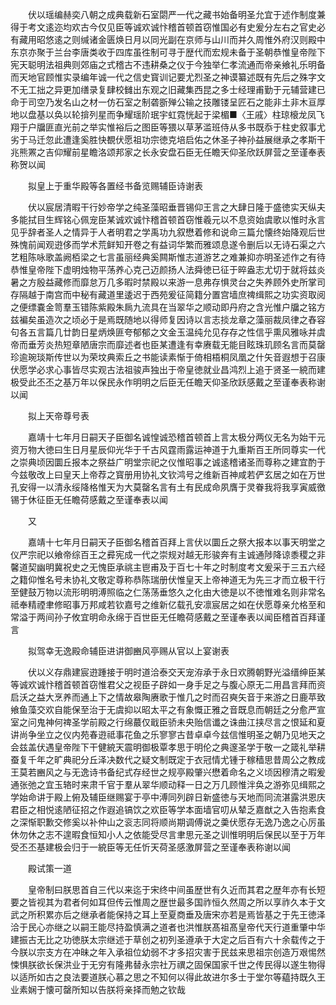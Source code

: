 <!-- { "loadSidebar": true } -->
　　伏以瑶编赫奕八朝之成典载新石室閟严一代之藏书始备明圣允宜于述作制度兼得于考文逺迩均欢古今仅见臣等诚欢诚忭稽首顿首窃惟国必有史爰分左右之官史必有藏用昭悠逺之则缄诸金匮焕日月以同光副在京师与山川而并久周惟外府汉则殿中东京亦聚于兰台李唐类收于四库虽徃制可寻于歴代而宏规未备于圣朝恭惟皇帝陛下宪天聪明法祖典则郊庙之式稽古不违耕桑之仪于今独举仁孝流通而帝亲飨礼乐明备而天地官顾惟实录编年诚一代之信史寳训记要尤烈圣之神谟纂述既有先后之殊字文不无工拙之异更加缮录复肆校雠出东观之旧藏集西昆之多士经理甫勤于元辅营建已命于司空乃发名山之材一仿石室之制砻斵殚公输之技雕镂呈匠石之能非土非木亘厚地以盘基以奂以轮揜列星而争耀瑶阶珉宇虹霓恍起于梁楣■〈王戚〉柱琼榱龙凤飞翔于户牖匪直光前之举实惟裕后之图臣等猥以草茅滥班侍从多书既忝于柱史叙事尤劣于马迁忽此遭逢奚胜快覩伏愿祖功宗徳克培启佑之休圣子神孙益展继承之孝斯干兆熊罴之吉仰耀前星瞻洛颂邦家之长永安盘石臣无任瞻天仰圣欣跃屏营之至谨奉表称贺以闻

　　拟皇上于重华殿等各置经书备览赐辅臣诗谢表

　　伏以宸居清暇干行妙帝学之纯圣藻昭垂晋锡仰王言之大肆日隆于盛徳实天纵夫多能拭目生辉铭心佩宠臣某诚欢诚忭稽首顿首窃惟羲元以不息资始虞歌以惟时永言见乎辞者圣人之情异于人者明君之学禹功九叙懋着修和说命三篇允懐终始降观后世殊愧前闻观逰侈而学术荒鲜知开卷之有益词华繁而雅颂息遂令删后以无诗石渠之六艺粗陈咏歌盖阙栢梁之七言虽丽经典奚闗斯惟志道游艺之难兼抑亦明圣述作之有待恭惟皇帝陛下虚明烛物平荡养心克己迈颜扬人法舜徳已征于晬盎志尤切于就将兹炎暑之方殷益藏修而靡怠万几多暇时禁殿以来游一息弗存惧灵台之失养顾外史所掌司存隔越于南宫而中秘有藏道里逶迟于西苑爰征简籍分置宫墙庶禆缉熙之功实资取阅之便缥嚢金笥羣玉错陈紫殿朱扄九流具在当翠华之顺动即丹府之含光惟户牖之铭方兹褊矣虽造次之顷必于是焉既随地以得师复因诗以言志掞龙章之藻丽裁凤律之舂容句各五言篇几廿韵日星炳焕匪夸郁郁之文金玉温纯允见存存之性信乎熏风雅咏并虞帝而垂芳炎热短章陋唐宗而靡述者也臣某遭逢有幸赓载无能目眩珠玑顾名言而莫罄珍逾琬琰斯传世以为荣坟典索丘之书能读素惭于倚相梧桐凤凰之什矢音遐想于召康伏愿学必求心事皆尽实观古法祖骏声独出于帝皇徳就业昌鸿烈上追于贤圣一綂而建极受此丕丕之基万年以保民永作明明之后臣无任瞻天仰圣欣跃感戴之至谨奉表称谢以闻

　　拟上天帝尊号表

　　嘉靖十七年月日嗣天子臣御名诚惶诚恐稽首顿首上言太极分两仪无名为始干元资万物大徳曰生日月星辰仰光华于千古风霆雨露运神道于九重斯百王所同尊实一代之崇典顷因圜丘报本之祭益广明堂宗祀之仪惟昭事之诚逺稽诸圣而尊称之建宜酌于今兹敬改上曰皇天上帝荐之寳册用协礼文钦鸿号之维新百神咸若俨玄居之如在万世孔安得一以清永绥降格惟天为大莫罄名言有土有民成命夙膺于灵眷我将我享寅威徼锡于休征臣无任瞻荷感戴之至谨奉表以闻

　　又

　　嘉靖十七年月日嗣天子臣御名稽首百拜上言伏以圜丘之祭大报本以事天明堂之仪严宗祀以飨帝综百王之彛宪成一代之崇规对越无形骏奔有主诚通陟降谅黍稷之非馨道契幽明冀祝史之无愧臣承祧主鬯甫及于百七十年之时制度考文爰采于三五六经之籍仰惟名号未协礼文敬定尊称恭陈瑞册伏惟皇天上帝神道无为先三才而立极干行至健鼓万物以流形明明溥照临之仁荡荡垂悠久之化由大徳是以不徳惟难名则非常名祗奉精禋聿修昭事万邦咸若钦嘉号之维新亿载孔安凛宸居之如在伏愿尊亲允格至和常溢于两间孙子攸宜明命永绵于百世臣无任瞻荷感戴之至谨奉表以闻臣稽首百拜谨言

　　拟驾幸无逸殿命辅臣进讲御豳风亭赐从官以上宴谢表

　　伏以义存鼎建宸逰踵接于明时道洽泰交天宠洊承于永日欢腾朝野光溢缙绅臣某等诚欢诚忭稽首顿首窃惟君父之视臣子辟如一身手足之与腹心原无二用昌言拜而资启沃之益大烹养而通上下之情故皋陶赓歌于惟几之时而召奭矢音于来游之日鹿苹致飨鱼藻交欢自能保至治于无虞抑以昭太平之有象慨正雅之音既息而朝廷之分愈严宣室之问鬼神何禆圣学前殿之行绵蕞仅戢臣骄未央贻信谶之诛曲江挟尽言之恨延和夏讲尚争坐立之仪内苑春逰祗事花鱼之乐寥寥古昔卓卓今兹信惟明圣之朝乃见地天之会兹盖伏遇皇帝陛下干健綂天震明御极覃孝思于明伦之典邃圣学于敬一之箴礼举耕蚕复千年之旷典祀分丘泽决数代之疑文制既定于衣冠情尤锺于稼穑思昔周公之教成王莫若豳风之与无逸诗书备纪式存经世之规亭殿肇兴懋着命名之义顷因穆清之暇爰通张弛之宜玉辂时来肃千官于羣从翠华顺动释一日之万几顾惟泮奂之游弥见缉熙之学始命讲于殿上俯及辅臣继赐宴于亭中溥同列辟日新盛徳与天地而同流湛露洪恩庆君臣之相悦逺陋征招之作遐追镐饮之欢臣等学本面墙官叨从辇乏嘉猷之入告抱素食之深惭职歉交修奚以补仲山之衮志同将顺尚期调傅说之羮伏愿存无逸乃逸之心厉虽休勿休之志不遑暇食恒知小人之依能受尽言聿思元圣之训惟明明后保民以至于万年受丕丕基建极会归于一綂臣等无任忻天荷圣感激屏营之至谨奉表称谢以闻

　　殿试策一道

　　皇帝制曰朕思首自三代以来迄于宋终中间虽歴世有久近而其君之歴年亦有长短要之皆视其为君者何如耳但传云惟周之歴世最多国祚恒久然周之所以享祚久本于文武之所积累亦后之继承者能保持之耳上至夏商垂及唐宋亦若是焉皆基之于先王徳泽洽于民心亦继之以嗣王能尽持盈慎满之道者也洪惟朕髙祖髙皇帝代天行道重肇中华建振古无比之功徳朕太宗继述于草创之初列圣遵承于大定之后百有六十余载传之于今朕以宗支方在冲昧之年入承祖位幼弱不才多招灾害于民兹来思祖宗创造万艰惕然悚惧朕欲长保洪业于无穷有隆弗替永宗社万禩之固保国家千世之传民得以遂生物得以适所如古之良法要道朕心慕之思之不知何以得此故进尔多士于堂尔等藴持既久王业素娴于懐可罄所知以告朕将亲择而勉之钦哉
